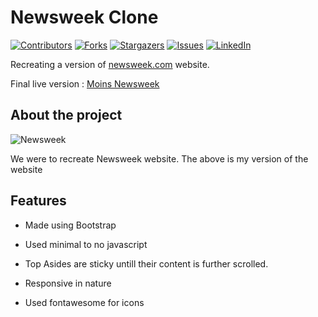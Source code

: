 # Newsweek Clone

[![Contributors][contributors-shield]][contributors-url]
[![Forks][forks-shield]][forks-url]
[![Stargazers][stars-shield]][stars-url]
[![Issues][issues-shield]][issues-url]
[![LinkedIn][linkedin-shield]][linkedin-url]


Recreating a version of [newsweek.com](https://www.newsweek.com/) website.

Final live version : [Moins Newsweek](https://raw.githack.com/moinkhanif/newsweek-clone/bootstrap-v/index.html)

## About the project

![Newsweek](https://i.imgur.com/1HDZpCD.png)

We were to recreate Newsweek website. The above is my version of the website

## Features

* Made using Bootstrap

* Used minimal to no javascript

* Top Asides are sticky untill their content is further scrolled.

* Responsive in nature

* Used fontawesome for icons

<!-- MARKDOWN LINKS & IMAGES -->

[contributors-shield]: https://img.shields.io/github/contributors/moinkhanif/newsweek-clone.svg?style=flat-square
[contributors-url]: https://github.com/moinkhanif/newsweek-clone/graphs/contributors
[forks-shield]: https://img.shields.io/github/forks/moinkhanif/newsweek-clone.svg?style=flat-square
[forks-url]: https://github.com/moinkhanif/newsweek-clone/network/members
[stars-shield]: https://img.shields.io/github/stars/moinkhanif/newsweek-clone.svg?style=flat-square
[stars-url]: https://github.com/moinkhanif/newsweek-clone/stargazers
[issues-shield]: https://img.shields.io/github/issues/moinkhanif/newsweek-clone.svg?style=flat-square
[issues-url]: https://github.com/moinkhanif/newsweek-clone/issues
[linkedin-shield]: https://img.shields.io/badge/-LinkedIn-black.svg?style=flat-square&logo=linkedin&colorB=555
[linkedin-url]: https://linkedin.com/in/moinkhanif
[product-screenshot]: images/screenshot.png
